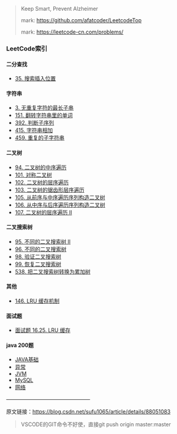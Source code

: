 > Keep Smart, Prevent Alzheimer
>
> mark: https://github.com/afatcoder/LeetcodeTop
>
> mark: https://leetcode-cn.com/problems/

### LeetCode索引

#### 二分查找

- [35. 搜索插入位置](binarysearch/searchInsert.py)

#### 字符串

- [3. 无重复字符的最长子串](string/lengthOfLongestSubstring.py)
- [151. 翻转字符串里的单词](string/reverseWords.py)
- [392. 判断子序列](string/isSubsequence.py)
- [415. 字符串相加](string/addStrings.py)
- [459. 重复的子字符串](string/repeatedSubstringPattern.py)

#### 二叉树

- [94. 二叉树的中序遍历](binarytree/inorderTraversal.py)
- [101. 对称二叉树](binarytree/isSymmetric.py)
- [102. 二叉树的层序遍历](binarytree/levelOrder.py)
- [103. 二叉树的锯齿形层序遍历](binarytree/zigzagLevelOrder.py)
- [105. 从前序与中序遍历序列构造二叉树](binarytree/buildTree.py)
- [106. 从中序与后序遍历序列构造二叉树](binarytree/buildTree2.py)
- [107. 二叉树的层序遍历 II](binarytree/levelOrderBottom.py)

#### 二叉搜索树

- [95. 不同的二叉搜索树 II](binarysearcgtree/generateTrees.py)
- [96. 不同的二叉搜索树](binarysearcgtree/numTrees.py)
- [98. 验证二叉搜索树](binarysearcgtree/isValidBST.py)
- [99. 恢复二叉搜索树](binarysearcgtree/recoverTree.py)
- [538. 把二叉搜索树转换为累加树](binarysearcgtree/convertBST.py)

#### 其他

- [146. LRU 缓存机制](mianshiti/LRUCache.py)

#### 面试题

- [面试题 16.25. LRU 缓存](mianshiti/LRUCache.py)

#### java 200题

- [JAVA基础](java200/BasicJava.md)
- [异常](java200/Exception.md)
- [JVM](java200/JVM.md)
- [MySQL](java200/MySQL.md)
- [网络](java200/Network.md)

————————————————

原文链接：https://blog.csdn.net/sufu1065/article/details/88051083

> VSCODE的GIT命令不好使，直接git push origin master:master